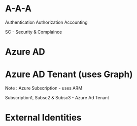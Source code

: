# A-A-A

Authentication
Authorization
Accounting

SC - Security & Complaince 

# Azure AD

# Azure AD Tenant (uses Graph)

Note : Azure Subscription - uses ARM

Subscription1, Subsc2 & Subsc3 - Azure Ad Tenant

# External Identities